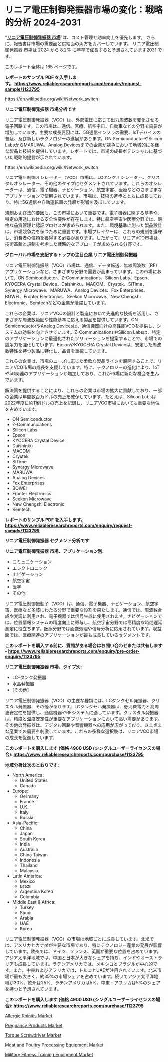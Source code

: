 <p><h1>リニア電圧制御発振器市場の変化：戦略的分析 2024-2031</h1></p><p>&ldquo;<strong><a href="https://www.reliableresearchreports.com/linear-voltage-controlled-oscillator-r1123795?utm_campaign=110&utm_medium=9&utm_source=Github&utm_content=ia&utm_term=17112024&utm_id=linear-voltage-controlled-oscillator">リニア電圧制御発振器 市場</a></strong>&rdquo;は、コスト管理と効率向上を優先します。 さらに、報告書は市場の需要面と供給面の両方をカバーしています。 リニア電圧制御発振器 市場は 2024 から 8.2% に年率で成長すると予想されています2031 です。</p>
<p>このレポート全体は 165 ページです。</p>
<p><strong>レポートのサンプル PDF を入手します。&nbsp;<a href="https://www.reliableresearchreports.com/enquiry/request-sample/1123795?utm_campaign=110&utm_medium=9&utm_source=Github&utm_content=ia&utm_term=17112024&utm_id=linear-voltage-controlled-oscillator">https://www.reliableresearchreports.com/enquiry/request-sample/1123795</a></strong></p>
<p><a href="https://en.wikipedia.org/wiki/Network_switch?utm_campaign=110&utm_medium=9&utm_source=Github&utm_content=ia&utm_term=17112024&utm_id=linear-voltage-controlled-oscillator">https://en.wikipedia.org/wiki/Network_switch</a></p>
<p><strong>リニア電圧制御発振器 市場分析です</strong></p>
<p><p>リニア電圧制御発振器（VCO）は、外部電圧に応じて出力周波数を変化させる電子回路です。この市場は、通信、医療、航空宇宙、自動車などの分野で需要が増加しています。主要な成長要因には、5G通信インフラの需要、IoTデバイスの普及、及び新しいテクノロジーの進展があります。ON SemiconductorやSilicon LabsからMARUWA、Analog Devicesまでの企業が競争において地域的に多様な製品と技術を提供しています。レポートでは、市場の成長ポテンシャルに基づいた戦略的提言が示されています。</p></p>
<p>https://en.wikipedia.org/wiki/Network_switch</p>
<p><p>リニア電圧制御オシレーター（VCO）市場は、LCタンクオシレーター、クリスタルオシレーター、その他のタイプにセグメントされています。これらのオシレーターは、通信、電子機器、ナビゲーション、航空宇宙、医療などのさまざまなアプリケーションで使用されています。市場は、技術の進歩とともに成長しており、特に5G通信や自動運転車の発展が影響を及ぼしています。</p><p>規制および法的要因も、この市場において重要です。電子機器に関する基準や、特定の用途における安全性要件が存在します。特に航空宇宙や医療分野では、厳格な品質管理と認証プロセスが求められます。また、環境基準に則った製品設計は、市場競争力を保つために重要です。市場プレイヤーは、これらの規制を遵守し、消費者の信頼を獲得する必要があります。したがって、リニアVCO市場は、技術革新と規制を考慮した戦略的なアプローチが求められる分野です。</p></p>
<p><strong>グローバル市場を支配するトップの注目企業 リニア電圧制御発振器</strong></p>
<p><p>リニア電圧制御発振器（VCO）市場は、通信、データ転送、無線周波数（RF）アプリケーションなど、さまざまな分野で需要が高まっています。この市場において、ON Semiconductor、Z-Communications、Silicon Labs、Epson、KYOCERA Crystal Device、Daishinku、MACOM、Crystek、SiTime、Synergy Microwave、MARUWA、Analog Devices、Fox Enterprises、BOWEI、Fronter Electronics、Seekon Microwave、New Chengshi Electronic、Semtechなどの企業が活躍しています。</p><p>これらの企業は、リニアVCOの設計と製造において先進的な技術を活用し、さまざまな周波数範囲や性能基準に応える製品を提供しています。ON SemiconductorやAnalog Devicesは、通信機器向けの高性能VCOを提供し、システムの効率を向上させています。Z-CommunicationsやSilicon Labsは、特定のアプリケーションに最適化されたソリューションを提案することで、市場での競争力を強化しています。EpsonやKYOCERA Crystal Deviceは、安定した周波数特性を持つ製品に特化し、品質を重視しています。</p><p>これらの企業は、市場のニーズに応じた柔軟な製品ラインを展開することで、リニアVCO市場の成長を支援しています。特に、テクノロジーの進化により、IoTや5G関連のアプリケーションが増加しており、これが市場に新たな機会を生んでいます。</p><p>解決策を提供することにより、これらの企業は市場の拡大に貢献しており、一部の企業は年間数百万ドルの売上を確保しています。たとえば、Silicon Labsは2022年度に約11億ドルの売上を記録し、リニアVCO市場においても重要な地位を占めています。</p></p>
<p><ul><li>ON Semiconductor</li><li>Z-Communications</li><li>Silicon Labs</li><li>Epson</li><li>KYOCERA Crystal Device</li><li>Daishinku</li><li>MACOM</li><li>Crystek</li><li>SiTime</li><li>Synergy Microwave</li><li>MARUWA</li><li>Analog Devices</li><li>Fox Enterprises</li><li>BOWEI</li><li>Fronter Electronics</li><li>Seekon Microwave</li><li>New Chengshi Electronic</li><li>Semtech</li></ul></p>
<p><strong>レポートのサンプル PDF を入手します。 <a href="https://www.reliableresearchreports.com/enquiry/request-sample/1123795?utm_campaign=110&utm_medium=9&utm_source=Github&utm_content=ia&utm_term=17112024&utm_id=linear-voltage-controlled-oscillator">https://www.reliableresearchreports.com/enquiry/request-sample/1123795</a></strong></p>
<p><strong>リニア電圧制御発振器 セグメント分析です</strong></p>
<p><strong>リニア電圧制御発振器 市場、アプリケーション別:</strong></p>
<p><ul><li>コミュニケーション</li><li>エレクトロニック</li><li>ナビゲーション</li><li>航空宇宙</li><li>医学</li><li>その他</li></ul></p>
<p><p>リニア電圧制御振動子（VCO）は、通信、電子機器、ナビゲーション、航空宇宙、医療など多岐にわたる分野で重要な役割を果たします。通信では、周波数合成や変調に利用され、電子機器では信号生成に使用されます。ナビゲーションでは、位置情報システムの精度向上に寄与し、航空宇宙分野では高精度な時間遅延測定に役立ちます。医療分野では画像処理や信号分析に応用されています。収益面では、医療関連のアプリケーションが最も成長しているセグメントです。</p></p>
<p><strong>このレポートを購入する前に、質問がある場合はお問い合わせまたは共有します - <a href="https://www.reliableresearchreports.com/enquiry/pre-order-enquiry/1123795?utm_campaign=110&utm_medium=9&utm_source=Github&utm_content=ia&utm_term=17112024&utm_id=linear-voltage-controlled-oscillator">https://www.reliableresearchreports.com/enquiry/pre-order-enquiry/1123795</a></strong></p>
<p><strong>リニア電圧制御発振器 市場、タイプ別:</strong></p>
<p><ul><li>LC-タンク発振器</li><li>水晶発振器</li><li>[その他]</li></ul></p>
<p><p>リニア電圧制御発振器（VCO）の主要な種類には、LCタンクセル発振器、クリスタル発振器、その他があります。LCタンクセル発振器は、低消費電力と高周波安定性を提供し、通信機器やRFシステムに適しています。クリスタル発振器は、精度と温度安定性が重要なアプリケーションにおいて高い需要があります。その他の発振器は、デジタル回路や音響機器への応用が広がっており、さまざまな産業での需要を刺激しています。これらの多様な選択肢は、リニアVCO市場の成長を促進しています。</p></p>
<p><strong>このレポートを購入します (価格 4900 USD (シングルユーザーライセンスの場合): <a href="https://www.reliableresearchreports.com/purchase/1123795?utm_campaign=110&utm_medium=9&utm_source=Github&utm_content=ia&utm_term=17112024&utm_id=linear-voltage-controlled-oscillator">https://www.reliableresearchreports.com/purchase/1123795</a></strong></p>
<p><strong>地域分析は次のとおりです:</strong></p>
<p><ul>
    <li>
        North America:
        <ul>
            <li>United States</li>
            <li>Canada</li>
        </ul>
    </li>
    <li>
        Europe:
        <ul>
            <li>Germany</li>
            <li>France</li>
            <li>U.K.</li>
            <li>Italy</li>
            <li>Russia</li>
        </ul>
    </li>
    <li>
        Asia-Pacific:
        <ul>
            <li>China</li>
            <li>Japan</li>
            <li>South Korea</li>
            <li>India</li>
            <li>Australia</li>
            <li>China Taiwan</li>
            <li>Indonesia</li>
            <li>Thailand</li>
            <li>Malaysia</li>
        </ul>
    </li>
    <li>
        Latin America:
        <ul>
            <li>Mexico</li>
            <li>Brazil</li>
            <li>Argentina Korea</li>
            <li>Colombia</li>
        </ul>
    </li>
    <li>
        Middle East & Africa:
        <ul>
            <li>Turkey</li>
            <li>Saudi</li>
            <li>Arabia</li>
            <li>UAE</li>
            <li>Korea</li>
        </ul>
    </li>
    </ul></p>
<p><p>リニア電圧制御発振器（VCO）の市場は地域ごとに成長しています。北米では、アメリカとカナダが主要な市場であり、特にテクノロジー産業の発展が影響しています。欧州では、ドイツ、フランス、英国が重要な位置を占めています。アジア太平洋地域では、中国と日本が大きなシェアを持ち、インドやオーストラリアも成長しています。ラテンアメリカでは、メキシコとブラジルが中心的です。また、中東およびアフリカでは、トルコとUAEが注目されています。北米市場が最も大きく、約35%の市場シェアを占めています。続いてアジア太平洋地域が30%、欧州は25%、ラテンアメリカは5%、中東・アフリカは5%のシェアを持つと予想されています。</p></p>
<p><strong>このレポートを購入します (価格 4900 USD (シングルユーザーライセンスの場合): <a href="https://www.reliableresearchreports.com/purchase/1123795?utm_campaign=110&utm_medium=9&utm_source=Github&utm_content=ia&utm_term=17112024&utm_id=linear-voltage-controlled-oscillator">https://www.reliableresearchreports.com/purchase/1123795</a></strong></p>
<p><p><a href="https://github.com/NarcisoFerry/Market-Research-Report-List-1/blob/main/allergic-rhinitis-market.md?utm_campaign=110&utm_medium=9&utm_source=Github&utm_content=ia&utm_term=17112024&utm_id=linear-voltage-controlled-oscillator">Allergic Rhinitis Market</a></p><p><a href="https://github.com/globismark/Market-Research-Report-List-5/blob/main/pregnancy-products-market.md?utm_campaign=110&utm_medium=9&utm_source=Github&utm_content=ia&utm_term=17112024&utm_id=linear-voltage-controlled-oscillator">Pregnancy Products Market</a></p><p><a href="https://www.linkedin.com/pulse/torque-screwdriver-market-indicators-size-regional-breakdown-blgje?utm_campaign=110&utm_medium=9&utm_source=Github&utm_content=ia&utm_term=17112024&utm_id=linear-voltage-controlled-oscillator">Torque Screwdriver Market</a></p><p><a href="https://issuu.com/reportprime-2/docs/meat-and-poultry-processing-equipme_3c930261731f97?utm_campaign=110&utm_medium=9&utm_source=Github&utm_content=ia&utm_term=17112024&utm_id=linear-voltage-controlled-oscillator">Meat and Poultry Processing Equipment Market</a></p><p><a href="https://www.linkedin.com/pulse/booming-military-fitness-training-equipment-market-sector-xfsje?utm_campaign=110&utm_medium=9&utm_source=Github&utm_content=ia&utm_term=17112024&utm_id=linear-voltage-controlled-oscillator">Military Fitness Training Equipment Market</a></p></p>